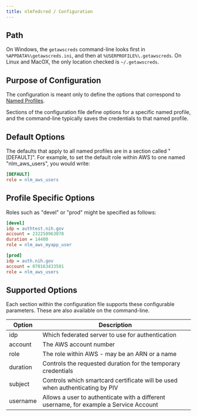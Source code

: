 ```yaml
---
title: nlmfedcred / Configuration
---
```


## Path

On Windows, the `getawscreds` command-line looks first in `%APPDATA%\getawscreds.ini`, and then 
at `%USERPROFILE%\.getawscreds`. On Linux and MacOX, the only location checked is `~/.getawscreds`.

## Purpose of Configuration

The configuration is meant only to define the options that correspond
to [Named Profiles](https://docs.aws.amazon.com/cli/latest/userguide/cli-configure-profiles.html).

Sections of the configuration file define options for a specific
named profile, and the command-line typically saves the credentials to that named profile.

## Default Options

The defaults that apply to all named profiles are in a section
called "[DEFAULT]". For example, to set the default
role within AWS to one named "nlm_aws_users", you would write:

```ini
[DEFAULT]
role = nlm_aws_users
```

## Profile Specific Options

Roles such as "devel" or "prod" might be specified as follows:

```ini
[devel]
idp = authtest.nih.gov
account = 232258963078
duration = 14400
role = nlm_aws_myapp_user

[prod]
idp = auth.nih.gov
account = 070163433501
role = nlm_aws_users
```

## Supported Options

Each section within the configuration file supports these
configurable parameters. These are also available on the command-line.


| Option   | Description |
|----------|-------------|
| idp      | Which federated server to use for authentication | 
| account  | The AWS account number |  
| role     | The role within AWS - may be an ARN or a name |
| duration | Controls the requested duration for the temporary credentials |
| subject  | Controls which smartcard certificate will be used when authenticating by PIV |
| username | Allows a user to authenticate with a different username, for example a Service Account |

&nbsp;